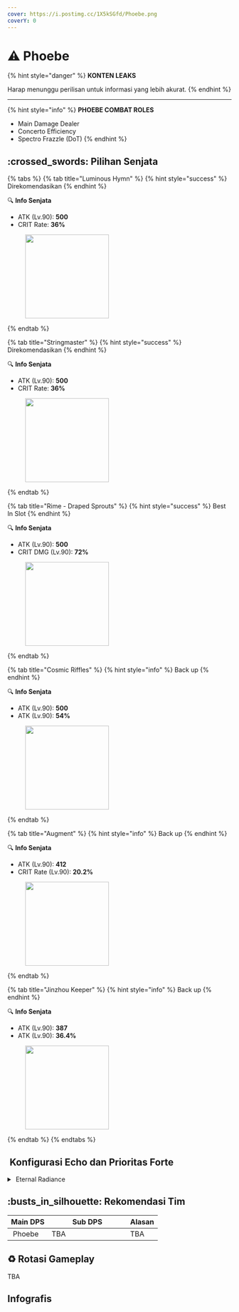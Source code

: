```yaml
---
cover: https://i.postimg.cc/1X5kSGfd/Phoebe.png
coverY: 0
---
```


# ⚠️ Phoebe

{% hint style="danger" %}
**KONTEN LEAKS**

Harap menunggu perilisan untuk informasi yang lebih akurat.
{% endhint %}

***

{% hint style="info" %}
**PHOEBE COMBAT ROLES**

* Main Damage Dealer
* Concerto Efficiency
* Spectro Frazzle (DoT)
{% endhint %}

## :crossed\_swords: Pilihan Senjata

{% tabs %}
{% tab title="Luminous Hymn" %}
{% hint style="success" %}
Direkomendasikan
{% endhint %}

:mag: **Info Senjata**

* ATK (Lv.90): **500**
* CRIT Rate: **36%**

<figure><img src="https://wuthering.wiki/img/weapon_21050046.png" alt="" width="188"><figcaption></figcaption></figure>
{% endtab %}

{% tab title="Stringmaster" %}
{% hint style="success" %}
Direkomendasikan
{% endhint %}

:mag: **Info Senjata**

* ATK (Lv.90): **500**
* CRIT Rate: **36%**

<figure><img src="https://wuthering.wiki/img/weapon_21050016.png" alt="" width="188"><figcaption></figcaption></figure>
{% endtab %}

{% tab title="Rime - Draped Sprouts" %}
{% hint style="success" %}
Best In Slot
{% endhint %}

:mag: **Info Senjata**

* ATK (Lv.90): **500**
* CRIT DMG (Lv.90): **72%**

<figure><img src="https://wuthering.wiki/img/weapon_21050026.png" alt="" width="188"><figcaption></figcaption></figure>
{% endtab %}

{% tab title="Cosmic Riffles" %}
{% hint style="info" %}
Back up
{% endhint %}

:mag: **Info Senjata**

* ATK (Lv.90): **500**
* ATK (Lv.90): **54%**

<figure><img src="https://wuthering.wiki/img/weapon_21050015.png" alt="" width="188"><figcaption></figcaption></figure>
{% endtab %}

{% tab title="Augment" %}
{% hint style="info" %}
Back up
{% endhint %}

:mag: **Info Senjata**

* ATK (Lv.90): **412**
* CRIT Rate (Lv.90): **20.2%**

<figure><img src="https://wuthering.wiki/img/weapon_21050074.png" alt="" width="188"><figcaption></figcaption></figure>
{% endtab %}

{% tab title="Jinzhou Keeper" %}
{% hint style="info" %}
Back up
{% endhint %}

:mag: **Info Senjata**

* ATK (Lv.90): **387**
* ATK (Lv.90): **36.4%**

<figure><img src="https://wuthering.wiki/img/weapon_21050044.png" alt="" width="188"><figcaption></figcaption></figure>
{% endtab %}
{% endtabs %}

## <img src="https://wuthering.wiki/img/item_10.png" alt="" data-size="line"> Konfigurasi Echo dan Prioritas Forte

<details>

<summary><img src="https://wuthering.wiki/img/fettericon_11.png" alt="" data-size="line"> Eternal Radiance</summary>

Nightmare: Mourning Aix - (CR% / CDM%)

<img src="https://wuthering.wiki/img/monster_330000200.png" alt="" data-size="original">

**Echo Sett**

* 3 - <mark style="color:yellow;">**Spectro DMG**</mark> bonus%
* 3 - <mark style="color:yellow;">**Spectro DMG**</mark> bonus%
* 1 - ATK%
* 1 - ATK%

**Prioritas Echo Substat**

* CR% / CDM%
* ER% (110% - 130% ER)
* ATK%
* Heavy ATK%
* Basic ATK%
* Flat ATK

**Prioritas Forte**

Forte > Libe > Reso skill > Intro > BA

</details>

## :busts\_in\_silhouette: Rekomendasi Tim

<table><thead><tr><th>Main DPS</th><th width="160.8193359375">Sub DPS</th><th>Alasan</th></tr></thead><tbody><tr><td><img src="https://i.postimg.cc/mrTfVWTR/Phoebe-Icon.png" alt="" data-size="line"><img src="https://wuthering.wiki/img/fettericon_11.png" alt="" data-size="line"> Phoebe</td><td>TBA</td><td>TBA</td></tr></tbody></table>

## :recycle: Rotasi Gameplay

TBA

## Infografis

<figure><img src="https://i.postimg.cc/gjCHsdFK/Phoebe.png" alt=""><figcaption></figcaption></figure>
